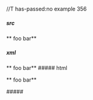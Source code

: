 //T has-passed:no
example 356
##### src
** foo bar**
##### xml
<?xml version="1.0" encoding="UTF-8"?>
<!DOCTYPE document SYSTEM "CommonMark.dtd">
<document xmlns="http://commonmark.org/xml/1.0">
  <paragraph>
    <text>** foo bar**</text>
  </paragraph>
</document>
##### html
<p>** foo bar**</p>
#####
